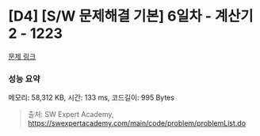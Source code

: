 # [D4] [S/W 문제해결 기본] 6일차 - 계산기2 - 1223 

[문제 링크](https://swexpertacademy.com/main/code/problem/problemDetail.do?contestProbId=AV14nnAaAFACFAYD) 

### 성능 요약

메모리: 58,312 KB, 시간: 133 ms, 코드길이: 995 Bytes



> 출처: SW Expert Academy, https://swexpertacademy.com/main/code/problem/problemList.do